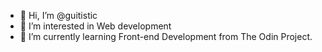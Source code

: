 - 👋 Hi, I’m @guitistic
- 👀 I’m interested in Web development
- 🌱 I’m currently learning Front-end Development from The Odin Project.

<!---
guitistic/guitistic is a ✨ special ✨ repository because its `README.md` (this file) appears on your GitHub profile.
You can click the Preview link to take a look at your changes.
--->
